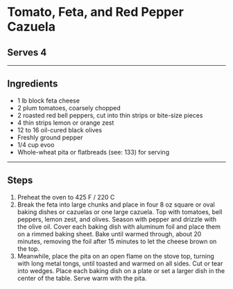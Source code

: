 # Tomato, Feta, and Red Pepper Cazuela

## Serves 4

---

## Ingredients

* 1 lb block feta cheese
* 2 plum tomatoes, coarsely chopped
* 2 roasted red bell peppers, cut into thin strips or bite-size pieces
* 4 thin strips lemon or orange zest
* 12 to 16 oil-cured black olives
* Freshly ground pepper
* 1/4 cup evoo
* Whole-wheat pita or flatbreads (see: 133) for serving

---

## Steps

1.  Preheat the oven to 425 F / 220 C
2.  Break the feta into large chunks and place in four 8 oz square or oval baking dishes or cazuelas or one large cazuela. Top with tomatoes, bell peppers, lemon zest, and olives. Season with pepper and drizzle with the olive oil. Cover each baking dish with aluminum foil and place them on a rimmed baking sheet. Bake until warmed through, about 20 minutes, removing the foil after 15 minutes to let the cheese brown on the top.
3.  Meanwhile, place the pita on an open flame on the stove top, turning with long metal tongs, until toasted and warmed on all sides. Cut or tear into wedges. Place each baking dish on a plate or set a larger dish in the center of the table. Serve warm with the pita.